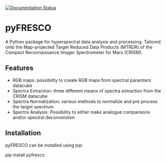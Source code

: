 [![Documentation Status](https://readthedocs.org/projects/pyfresco/badge/?version=latest)](https://pyfresco.readthedocs.io/en/latest/)

# pyFRESCO

A Python package for hyperspectral data analysis and processing. Tailored onto the Map-projected Target Reduced Data Products (MTRDR) of the Compact Reconnaissance Imager Spectrometer for Mars (CRISM).

## Features

 - RGB maps: possibility to create RGB maps from spectral paramters datacube
 - Spectra Extraction: three different means of spectra extraction from the CRISM datacube
 - Spectra Normalization: various methods to normalize and pre process the target spectrum
 - Spectra Analysis: Possibility to either make analogue comparisons and/or spectral deconvolution

## Installation

pyFRESCO can be installed using pip:

pip install pyfresco
